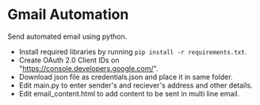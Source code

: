 # Gmail Automation

Send automated email using python.

- Install required libraries by running `pip install -r requirements.txt`.
- Create OAuth 2.0 Client IDs on "https://console.developers.google.com/".
- Download json file as credentials.json and place it in same folder.
- Edit main.py to enter sender's and reciever's address and other details.
- Edit email_content.html to add content to be sent in multi line email.
